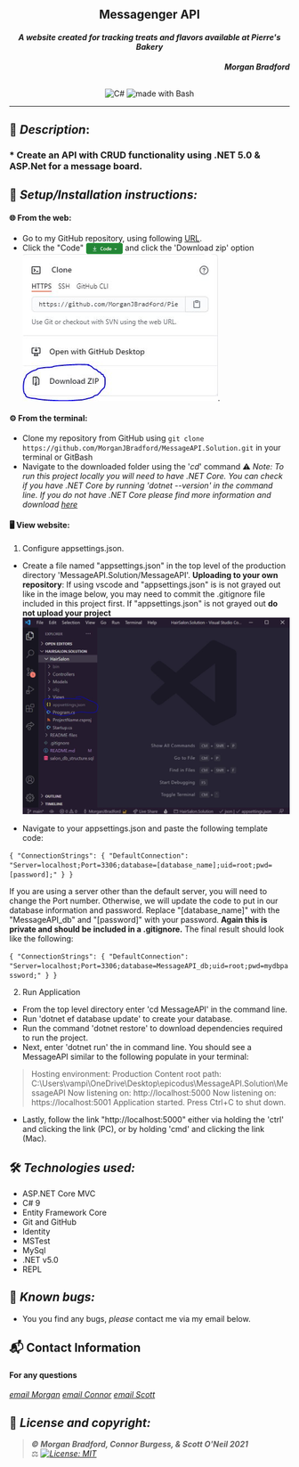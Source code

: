 ## <div align="center">Messagenger API</div>
#### <div align="center"> *A website created for tracking treats and flavors available at Pierre's Bakery* </div> 
***<p align="right">Morgan Bradford***</p>   
<p align="center">
<br>

<img alt="C#" src="https://img.shields.io/badge/c%23%20-%23239120.svg?&style=for-the-badge&logo=c-sharp&logoColor=white"/>
<img alt="made with Bash" src="https://img.shields.io/badge/Made%20with-Bash-1f425f.svg"/>
</p>

___
## 🚩 *Description*:    
### * Create an API with CRUD functionality using .NET 5.0 & ASP.Net for a message board.


## 🔧 *Setup/Installation instructions:*
#### 🌐 From the web:
* Go to my GitHub repository, using following [URL](https://github.com/MorganJBradford/MessageAPI.Solution.git).
* Click the "Code" <img src="README-files/download-button.png" alt="code button" height="20" align="center"/> and click the 'Download zip' option ![img](README-files/Capture.JPG).
#### ⚙️ From the terminal: 
* Clone my repository from GitHub using `git clone https://github.com/MorganJBradford/MessageAPI.Solution.git` in your terminal or GitBash
* Navigate to the downloaded folder using the '*cd*' command
⚠️ *Note: To run this project locally you will need to have .NET Core. You can check if you have .NET Core by running 'dotnet --version' in the command line. If you do not have .NET Core please find more information and download [here](https://dotnet.microsoft.com/download/dotnet)*


####  🖥️ View website:

1. Configure appsettings.json.

* Create a file named "appsettings.json" in the top level of the production directory 'MessageAPI.Solution/MessageAPI'. 
**Uploading to your own repository**: If using vscode and "appsettings.json" is is not grayed out like in the image below, you may need to commit the .gitignore file included in this project first. If "appsettings.json" is not grayed out **do not upload your project**
![img](README-files/appsettings.JPG)

* Navigate to your appsettings.json and paste the following template code:

``{
  "ConnectionStrings": {
      "DefaultConnection": "Server=localhost;Port=3306;database=[database_name];uid=root;pwd=[password];"
  }
}``

If you are using a server other than the default server, you will need to change the Port number. Otherwise, we will update the code to put in our database information and password. Replace "\[database_name]" with the "MessageAPI_db" and "\[password]" with your password. **Again this is private and should be included in a .gitignore.** The final result should look like the following:

``{
  "ConnectionStrings": {
      "DefaultConnection": "Server=localhost;Port=3306;database=MessageAPI_db;uid=root;pwd=mydbpassword;"
  }
}``

2. Run Application

* From the top level directory enter 'cd MessageAPI' in the command line.
* Run 'dotnet ef database update' to create your database.
* Run the command 'dotnet restore' to download dependencies required to run the project.
* Next, enter 'dotnet run' the in command line. You should see a MessageAPI similar to the following populate in your terminal:

> Hosting environment: Production
> Content root path: C:\Users\vampi\OneDrive\Desktop\epicodus\MessageAPI.Solution\MessageAPI
> Now listening on: http://localhost:5000
> Now listening on: https://localhost:5001
> Application started. Press Ctrl+C to shut down.

* Lastly, follow the link "http://localhost:5000" either via holding the 'ctrl' and clicking the link (PC), or by holding 'cmd' and clicking the link (Mac).


## 🛠️ *Technologies used:*
* ASP.NET Core MVC
* C# 9
* Entity Framework Core
* Git and GitHub
* Identity
* MSTest
* MySql
* .NET v5.0
* REPL

## 🐛 *Known bugs:*
* You you find any bugs, _please_ contact me via my email below.

## 📬 Contact Information
#### For any questions
*[email Morgan](mailto:morganjbradford95@gmail.com)*
*[email Connor](mailto:connorburgesscodes@gmail.com)*
*[email Scott](mailto:scottieoneil@gmail.com)*



## 📘 *License and copyright:*

> ***© Morgan Bradford, Connor Burgess, & Scott O'Neil 2021***  
> ⚖️ *[![License: MIT](https://img.shields.io/badge/License-MIT-yellow.svg)](https://opensource.org/licenses/MIT)*